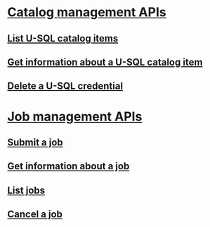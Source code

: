 
# [Catalog management APIs](catalog-management-apis.md)
## [List U-SQL catalog items](list-u-sql-catalog-items.md)
## [Get information about a U-SQL catalog item](get-information-about-a-u-sql-catalog-item.md)
## [Delete a U-SQL credential](delete-a-u-sql-credential1.md)
# [Job management APIs](job-management-apis.md)
## [Submit a job](submit-a-job.md)
## [Get information about a job](get-information-about-a-job.md)
## [List jobs](list-jobs.md)
## [Cancel a job](cancel-a-job1.md)
